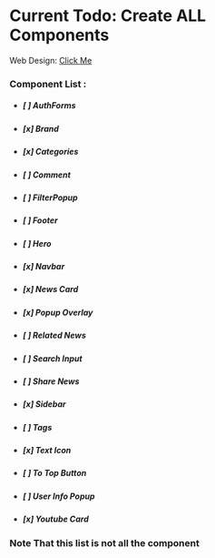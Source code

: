 # Current Todo: Create ALL Components

Web Design: [Click Me](https://www.figma.com/file/Qt7ZZxZMSoGPMcdnWmNB2j/Untitled?node-id=0%3A1)

### Component List : 
- ##### [ ] AuthForms
- ##### [x] Brand
- ##### [x] Categories
- ##### [ ] Comment
- ##### [ ] FilterPopup
- ##### [ ] Footer
- ##### [ ] Hero
- ##### [x] Navbar
- ##### [x] News Card
- ##### [x] Popup Overlay
- ##### [ ] Related News
- ##### [ ] Search Input
- ##### [ ] Share News
- ##### [x] Sidebar
- ##### [ ] Tags
- ##### [x] Text Icon
- ##### [ ] To Top Button
- ##### [ ] User Info Popup
- ##### [x] Youtube Card

### Note That this list is not all the component
